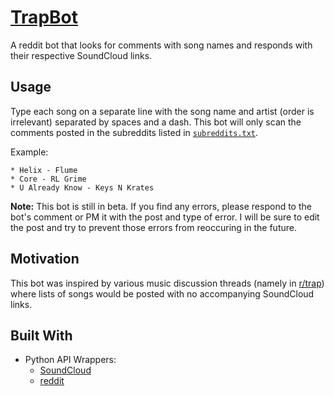 # [TrapBot](https://www.reddit.com/user/TrapSCBot)

A reddit bot that looks for comments with song names and responds with their
respective SoundCloud links.

## Usage

Type each song on a separate line with the song name and artist (order is
irrelevant) separated by spaces and a dash. This bot will only scan the comments
posted in the subreddits listed in
[`subreddits.txt`](https://github.com/Kevin-Mok/TrapBot/blob/master/subreddits.txt).

Example:
```
* Helix - Flume
* Core - RL Grime
* U Already Know - Keys N Krates
```
**Note:** This bot is still in beta. If you find any errors, please respond
to the bot's comment or PM it with the post and type of error. I will be sure to
edit the post and try to prevent those errors from reoccuring in the future.

## Motivation

This bot was inspired by various music discussion threads (namely
in [r/trap](https://www.reddit.com/r/trap/)) where lists of songs would be
posted with no accompanying SoundCloud links.

## Built With
- Python API Wrappers:
  - [SoundCloud](https://github.com/soundcloud/soundcloud-python)
  - [reddit](https://github.com/praw-dev/praw)
